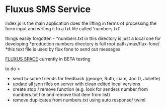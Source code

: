 # Fluxus SMS Service

index.js is the main application does the lifting in terms of processing the form input and writing it to a txt file called 'numbers.txt'

things easily forgotten -
*numbers.txt in this directory is just a local one for developing
*production numbers directory is full root path /max/flux-fone/
*this text file is used by flux fone to send out messages 

[FLUXUS SPACE](www.fluxus.space) currently in BETA testing 

to do >

* send to some friends for feedback (george, Ruth, Liam, Jon D, Juliette)
* update all json files on server with clean edited local versions
* create stop / remove function (e.g. look for senders number from numbers.txt file and remove that item from list)
* remove duplicates from numbers.txt using auto response/ twiml


